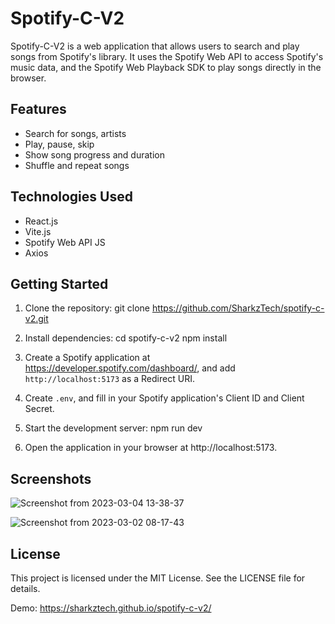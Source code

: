 # Spotify-C-V2

Spotify-C-V2 is a web application that allows users to search and play songs from Spotify's library. It uses the Spotify Web API to access Spotify's music data, and the Spotify Web Playback SDK to play songs directly in the browser.

## Features

- Search for songs, artists
- Play, pause, skip
- Show song progress and duration
- Shuffle and repeat songs

## Technologies Used

- React.js
- Vite.js
- Spotify Web API JS
- Axios

## Getting Started

1. Clone the repository:
git clone https://github.com/SharkzTech/spotify-c-v2.git


2. Install dependencies:
cd spotify-c-v2
npm install

3. Create a Spotify application at https://developer.spotify.com/dashboard/, and add `http://localhost:5173` as a Redirect URI.

4. Create `.env`, and fill in your Spotify application's Client ID and Client Secret.

5. Start the development server:
npm run dev


6. Open the application in your browser at http://localhost:5173.

## Screenshots
![Screenshot from 2023-03-04 13-38-37](https://user-images.githubusercontent.com/87173929/222895412-512605ba-d735-4ad8-813c-d9143a825e25.png)

![Screenshot from 2023-03-02 08-17-43](https://user-images.githubusercontent.com/87173929/222338064-02d19cc7-cb88-41c5-8117-062bbab1b269.png)

## License

This project is licensed under the MIT License. See the LICENSE file for details.


Demo: https://sharkztech.github.io/spotify-c-v2/



